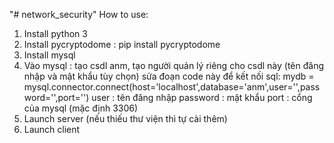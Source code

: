 "# network_security" 
How to use:
1. Install python 3
2. Install pycryptodome : pip install pycryptodome
3. Install mysql
4. Vào mysql : tạo csdl anm, tạo người quản lý riêng cho csdl này (tên đăng nhập và mật khẩu tùy chọn)
sửa đoạn code này để kết nối sql:
  mydb = mysql.connector.connect(host='localhost',database='anm',user='',password='',port='')
user : tên đăng nhập
password : mật khẩu
port : cổng của mysql (mặc định 3306)
5. Launch server (nếu thiếu thư viện thì tự cài thêm)
6. Launch client
